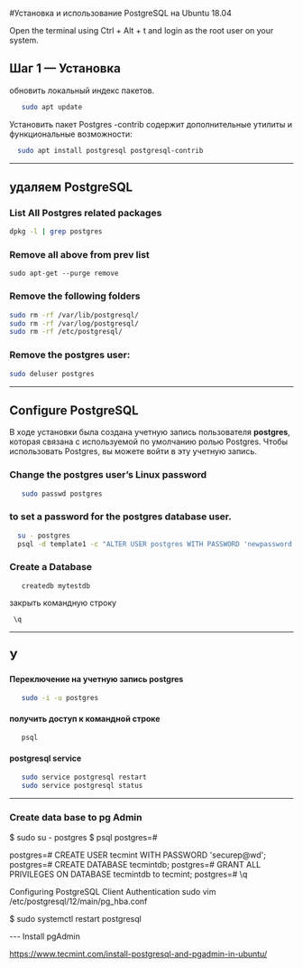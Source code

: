 
#Установка и использование PostgreSQL на Ubuntu 18.04

Open the terminal using Ctrl + Alt + t and login as the root user on your system.

## Шаг 1 — Установка 

 обновить локальный индекс пакетов.
```bash
   sudo apt update
```
 Установить пакет Postgres
 -contrib  содержит дополнительные утилиты и функциональные возможности:
```bash
  sudo apt install postgresql postgresql-contrib
```
----------------------------------------------------------------------------

## удаляем  PostgreSQL
 ### List All Postgres related packages
```bash
dpkg -l | grep postgres
```

### Remove all above from prev list 
```
sudo apt-get --purge remove
```

### Remove the following folders

```bash
sudo rm -rf /var/lib/postgresql/
sudo rm -rf /var/log/postgresql/
sudo rm -rf /etc/postgresql/
```

### Remove the postgres user:
```bash
sudo deluser postgres
```
----------------------------------------------------------------------------


## Configure PostgreSQL
 
В ходе установки была создана учетную запись пользователя **postgres**, которая связана с используемой по умолчанию ролью
 Postgres. Чтобы использовать Postgres, вы можете войти в эту учетную запись.

### Change the postgres user’s Linux password
```bash
   sudo passwd postgres
```

###  to set a password for the postgres database user.
```bash
  su - postgres
  psql -d template1 -c "ALTER USER postgres WITH PASSWORD 'newpassword';"
```

### Create a Database
```
   createdb mytestdb
```

закрыть командную строку
```bash
 \q
```
---------------------------------------------------------------------------

## У 
  
#### Переключение на учетную запись postgres
``` bash
   sudo -i -u postgres
```

#### получить доступ к командной строке 
```bash
   psql
```
#### postgresql service  
``` bash
   sudo service postgresql restart
   sudo service postgresql status
```
-----------------------------------------------------------------------------


### Create data base to pg Admin 
$ sudo su - postgres
$ psql
postgres=# 


postgres=# CREATE USER tecmint WITH PASSWORD 'securep@wd';
postgres=# CREATE DATABASE tecmintdb;
postgres=# GRANT ALL PRIVILEGES ON DATABASE tecmintdb to tecmint;
postgres=# \q

Configuring PostgreSQL Client Authentication
 sudo vim /etc/postgresql/12/main/pg_hba.conf

$ sudo systemctl restart postgresql

--- Install pgAdmin

https://www.tecmint.com/install-postgresql-and-pgadmin-in-ubuntu/



